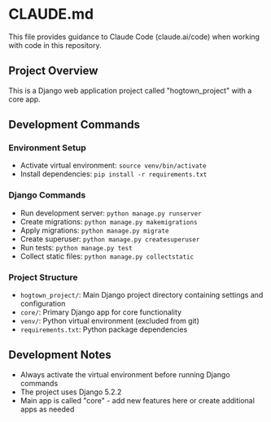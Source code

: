 # CLAUDE.md

This file provides guidance to Claude Code (claude.ai/code) when working with code in this repository.

## Project Overview

This is a Django web application project called "hogtown_project" with a core app.

## Development Commands

### Environment Setup
- Activate virtual environment: `source venv/bin/activate`
- Install dependencies: `pip install -r requirements.txt`

### Django Commands
- Run development server: `python manage.py runserver`
- Create migrations: `python manage.py makemigrations`
- Apply migrations: `python manage.py migrate`
- Create superuser: `python manage.py createsuperuser`
- Run tests: `python manage.py test`
- Collect static files: `python manage.py collectstatic`

### Project Structure
- `hogtown_project/`: Main Django project directory containing settings and configuration
- `core/`: Primary Django app for core functionality
- `venv/`: Python virtual environment (excluded from git)
- `requirements.txt`: Python package dependencies

## Development Notes

- Always activate the virtual environment before running Django commands
- The project uses Django 5.2.2
- Main app is called "core" - add new features here or create additional apps as needed